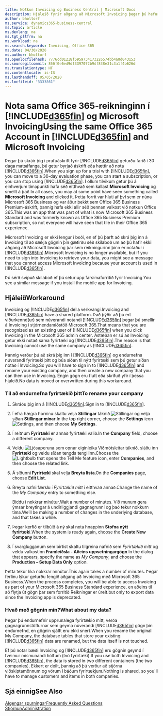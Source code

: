 ```yaml
---
title: Notkun Invoicing og Business Central | Microsoft Docs
description: Hjáleið fyrir aðgang að Microsoft Invoicing þegar þú hefur skráð þig fyrir Dynamics 365 Business Central.
author: bholtorf
ms.service: dynamics365-business-central
ms.topic: article
ms.devlang: na
ms.tgt_pltfrm: na
ms.workload: na
ms.search.keywords: Invoicing, Office 365
ms.date: 04/30/2020
ms.author: bholtorf
ms.openlocfilehash: 7776cd01218f5959734173226574bb4a0d043153
ms.sourcegitcommit: 866f0e6ed9df3397072b9df838e31c3a1f4b626d
ms.translationtype: HT
ms.contentlocale: is-IS
ms.lasthandoff: 05/05/2020
ms.locfileid: "3333861"
---
```

# <a name="using-the-same-office-365-account-in-d365fin-and-microsoft-invoicing"></a><span data-ttu-id="e773c-103">Nota sama Office 365-reikninginn í [!INCLUDE[d365fin](includes/d365fin_long_md.md)] og Microsoft Invoicing</span><span class="sxs-lookup"><span data-stu-id="e773c-103">Using the same Office 365 Account in [!INCLUDE[d365fin](includes/d365fin_long_md.md)] and Microsoft Invoicing</span></span>
<span data-ttu-id="e773c-104">Þegar þú skráir þig í prufuáskrift fyrir [!INCLUDE[d365fin](includes/d365fin_md.md)] geturðu farið í 30 daga matsáfanga, þú getur byrjað áskrift eða hættir að nota [!INCLUDE[d365fin](includes/d365fin_md.md)].</span><span class="sxs-lookup"><span data-stu-id="e773c-104">When you sign up for a trial with [!INCLUDE[d365fin](includes/d365fin_md.md)], you can move to a 30-day evaluation phase, you can start a subscription, or you can stop using [!INCLUDE[d365fin](includes/d365fin_md.md)].</span></span> <span data-ttu-id="e773c-105">Í öllum tilvikum getur þú á einhverjum tímapunkti hafa séð eitthvað sem kallast **Microsoft Invoicing** og smellt á það.</span><span class="sxs-lookup"><span data-stu-id="e773c-105">In all cases, you may at some point have seen something called **Microsoft Invoicing** and clicked it.</span></span> <span data-ttu-id="e773c-106">Þetta forrit var hluti af því sem er núna Microsoft 365 Business og var áður þekkt sem Office 365 Business Premium-áskrift, þannig hafa ekki allir séð þennan valkost við notkun Office 365.</span><span class="sxs-lookup"><span data-stu-id="e773c-106">This was an app that was part of what is now Microsoft 365 Business Standard and was formerly known as Office 365 Business Premium subscription, so not everyone will have seen that tile in their Office 365 experience.</span></span>  

<span data-ttu-id="e773c-107">Microsoft Invoicing er ekki lengur í boði, en ef þú þarft að skrá þig inn á Invoicing til að sækja gögnin þín gætirðu séð skilaboð um að þú hafir ekki aðgang að Microsoft Invoicing þar sem reikningurinn þinn er notaður í [!INCLUDE[d365fin](includes/d365fin_md.md)].</span><span class="sxs-lookup"><span data-stu-id="e773c-107">Microsoft Invoicing is no longer available, but if you need to sign into Invoicing to retrieve your data, you might see a message that you cannot access Microsoft Invoicing because your account is used in [!INCLUDE[d365fin](includes/d365fin_md.md)].</span></span>  

<span data-ttu-id="e773c-108">Þú sérð svipuð skilaboð ef þú setur upp farsímaforritið fyrir Invoicing.</span><span class="sxs-lookup"><span data-stu-id="e773c-108">You see a similar message if you install the mobile app for Invoicing.</span></span>  

## <a name="workaround"></a><span data-ttu-id="e773c-109">Hjáleið</span><span class="sxs-lookup"><span data-stu-id="e773c-109">Workaround</span></span>
<span data-ttu-id="e773c-110">Invoicing og [!INCLUDE[d365fin](includes/d365fin_md.md)] deila verkvangi.</span><span class="sxs-lookup"><span data-stu-id="e773c-110">Invoicing and [!INCLUDE[d365fin](includes/d365fin_md.md)] have a shared platform.</span></span> <span data-ttu-id="e773c-111">Það þýðir að þú ert viðurkennd(ur) sem núverandi notandi [!INCLUDE[d365fin](includes/d365fin_md.md)] þegar þú smellir á Invoicing í stjórnendamiðstöð Microsoft 365.</span><span class="sxs-lookup"><span data-stu-id="e773c-111">That means that you are recognized as an existing user of [!INCLUDE[d365fin](includes/d365fin_md.md)] when you click Invoicing in the Microsoft 365 admin center.</span></span> <span data-ttu-id="e773c-112">Ástæðan er sú að Invoicing getur ekki notað sama fyrirtæki og [!INCLUDE[d365fin](includes/d365fin_md.md)].</span><span class="sxs-lookup"><span data-stu-id="e773c-112">The reason is that Invoicing cannot use the same company as [!INCLUDE[d365fin](includes/d365fin_md.md)].</span></span>  

<span data-ttu-id="e773c-113">Þannig verður þú að skrá þig inn í [!INCLUDE[d365fin](includes/d365fin_md.md)] og endurnefna núverandi fyrirtæki þitt og búa síðan til nýtt fyrirtæki sem þú getur síðan notað í Invoicing.</span><span class="sxs-lookup"><span data-stu-id="e773c-113">So you will have to sign in to [!INCLUDE[d365fin](includes/d365fin_md.md)] and rename your existing company, and then create a new company that you can then use in Invoicing.</span></span> <span data-ttu-id="e773c-114">Engin gögn eru flutt eða skrifuð yfir í þessa hjáleið.</span><span class="sxs-lookup"><span data-stu-id="e773c-114">No data is moved or overwritten during this workaround.</span></span>

### <a name="to-rename-your-company"></a><span data-ttu-id="e773c-115">Til að endurnefna fyrirtækið þitt</span><span class="sxs-lookup"><span data-stu-id="e773c-115">To rename your company</span></span>
1. <span data-ttu-id="e773c-116">Skráðu þig inn á [!INCLUDE[d365fin](includes/d365fin_md.md)].</span><span class="sxs-lookup"><span data-stu-id="e773c-116">Sign in to [!INCLUDE[d365fin](includes/d365fin_md.md)].</span></span>
2. <span data-ttu-id="e773c-117">Í efra hægra horninu skaltu velja **Stillingar** táknið ![Stillingar](media/ui-experience/settings_icon_small.png "Stillingatákn fyrir hlutverkamiðstöð") og velja síðan **Stillingar mínar**.</span><span class="sxs-lookup"><span data-stu-id="e773c-117">In the top right corner, choose the **Settings** icon ![Settings](media/ui-experience/settings_icon_small.png "Settings icon for role center"), and then choose **My Settings**.</span></span>
3. <span data-ttu-id="e773c-118">Í reitnum **Fyrirtæki** er annað fyrirtæki valið.</span><span class="sxs-lookup"><span data-stu-id="e773c-118">In the **Company** field, choose a different company.</span></span>
4. <span data-ttu-id="e773c-119">Veldu ![Ljósaperuna sem opnar eiginleika Viðmótsleitar](media/ui-search/search_small.png "Segðu mér hvað þú vilt gera") táknið, sláðu inn **Fyrirtæki** og veldu síðan tengda tengilinn.</span><span class="sxs-lookup"><span data-stu-id="e773c-119">Choose the ![Lightbulb that opens the Tell Me feature](media/ui-search/search_small.png "Tell me what you want to do") icon, enter **Companies**, and then choose the related link.</span></span>  
5. <span data-ttu-id="e773c-120">Á síðunni **Fyrirtæki** skal velja **Breyta lista**.</span><span class="sxs-lookup"><span data-stu-id="e773c-120">On the **Companies** page, choose **Edit List**.</span></span>  
6. <span data-ttu-id="e773c-121">Breyta nafni færslu í *Fyrirtækið mitt* í eitthvað annað.</span><span class="sxs-lookup"><span data-stu-id="e773c-121">Change the name of the *My Company* entry to something else.</span></span>  

    <span data-ttu-id="e773c-122">Bíddu í nokkrar mínútur.</span><span class="sxs-lookup"><span data-stu-id="e773c-122">Wait a number of minutes.</span></span> <span data-ttu-id="e773c-123">Við munum gera ýmsar breytingar á undirliggjandi gagnagrunni og það tekur nokkurn tíma.</span><span class="sxs-lookup"><span data-stu-id="e773c-123">We’ll be making a number of changes in the underlying database, and that takes a while.</span></span>
7.  <span data-ttu-id="e773c-124">Þegar kerfið er tilbúið á ný skal nota hnappinn **Stofna nýtt fyrirtæki**.</span><span class="sxs-lookup"><span data-stu-id="e773c-124">When the system is ready again, choose the **Create New Company** button.</span></span>  
8.  <span data-ttu-id="e773c-125">Í svarglugganum sem birtist skaltu tilgreina nafnið sem *Fyrirtækið mitt* og veldu valkostinn **Framleiðsla - Aðeins uppsetningargögn**.</span><span class="sxs-lookup"><span data-stu-id="e773c-125">In the dialog that appears, specify the name as *My Company*, and choose the **Production – Setup Data Only** option.</span></span>  

<span data-ttu-id="e773c-126">Þetta tekur líka nokkrar mínútur.</span><span class="sxs-lookup"><span data-stu-id="e773c-126">This again takes a number of minutes.</span></span> <span data-ttu-id="e773c-127">Þegar ferlinu lýkur geturðu fengið aðgang að Invoicing með Microsoft 365 Business.</span><span class="sxs-lookup"><span data-stu-id="e773c-127">When the process completes, you will be able to access Invoicing as part of your Microsoft 365 Business Standard experience.</span></span> <span data-ttu-id="e773c-128">en aðeins til að flytja út gögn þar sem forritið Reikningar er úrelt.</span><span class="sxs-lookup"><span data-stu-id="e773c-128">but only to export data since the Invoicing app is deprecated.</span></span>  

### <a name="what-about-my-data"></a><span data-ttu-id="e773c-129">Hvað með gögnin mín?</span><span class="sxs-lookup"><span data-stu-id="e773c-129">What about my data?</span></span>
<span data-ttu-id="e773c-130">Þegar þú endurnefnir upprunalega fyrirtækið mitt, verða gagnagrunnstöflurnar sem geyma núverandi [!INCLUDE[d365fin](includes/d365fin_md.md)] gögn þín endurnefnd, en gögnin sjálft eru ekki snert.</span><span class="sxs-lookup"><span data-stu-id="e773c-130">When you rename the original My Company, the database tables that store your existing [!INCLUDE[d365fin](includes/d365fin_md.md)] data are renamed, but the data itself is not touched.</span></span>  

<span data-ttu-id="e773c-131">Ef þú notar bæði Invoicing og [!INCLUDE[d365fin](includes/d365fin_md.md)] eru gögnin geymd í tveimur mismunandi hólfum (tvö fyrirtæki).</span><span class="sxs-lookup"><span data-stu-id="e773c-131">If you use both Invoicing and [!INCLUDE[d365fin](includes/d365fin_md.md)], the data is stored in two different containers (the two companies).</span></span> <span data-ttu-id="e773c-132">Ekkert er deilt, þannig að þú verður að stjórna viðskiptamönnum og vörum í báðum fyrirtækjum.</span><span class="sxs-lookup"><span data-stu-id="e773c-132">Nothing is shared, so you'll have to manage customers and items in both companies.</span></span>  

## <a name="see-also"></a><span data-ttu-id="e773c-133">Sjá einnig</span><span class="sxs-lookup"><span data-stu-id="e773c-133">See Also</span></span>
[<span data-ttu-id="e773c-134">Algengar spurningar</span><span class="sxs-lookup"><span data-stu-id="e773c-134">Frequently Asked Questions</span></span>](across-faq.md)  
[<span data-ttu-id="e773c-135">Stjórnun</span><span class="sxs-lookup"><span data-stu-id="e773c-135">Administration</span></span>](admin-setup-and-administration.md)  
